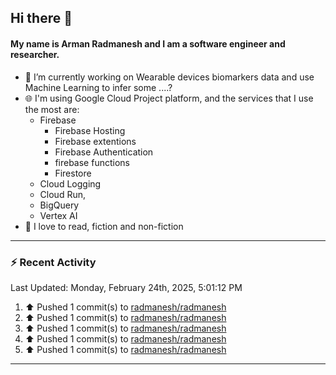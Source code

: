 ## Hi there 👋

#### My name is Arman Radmanesh and I am a software engineer and researcher.

- 🔭 I’m currently working on Wearable devices biomarkers data and use Machine Learning to infer some ....?
- 🌐 I'm using Google Cloud Project platform, and the services that I use the most are:
  - Firebase
     - Firebase Hosting
     - Firebase extentions 
     - Firebase Authentication
     - firebase functions
     - Firestore
  - Cloud Logging
  - Cloud Run,
  - BigQuery
  - Vertex AI
- 📖 I love to read, fiction and non-fiction

---

### :zap: Recent Activity

<!--START_SECTION:activity-->
<!--END_SECTION:activity-->

<!--RECENT_ACTIVITY:last_update-->
Last Updated: Monday, February 24th, 2025, 5:01:12 PM
<!--RECENT_ACTIVITY:last_update_end-->

<!--RECENT_ACTIVITY:start-->
1. ⬆️ Pushed 1 commit(s) to [radmanesh/radmanesh](https://github.com/radmanesh/radmanesh)
2. ⬆️ Pushed 1 commit(s) to [radmanesh/radmanesh](https://github.com/radmanesh/radmanesh)
3. ⬆️ Pushed 1 commit(s) to [radmanesh/radmanesh](https://github.com/radmanesh/radmanesh)
4. ⬆️ Pushed 1 commit(s) to [radmanesh/radmanesh](https://github.com/radmanesh/radmanesh)
5. ⬆️ Pushed 1 commit(s) to [radmanesh/radmanesh](https://github.com/radmanesh/radmanesh)
<!--RECENT_ACTIVITY:end-->

---

<!--
**radmanesh/radmanesh** is a ✨ _special_ ✨ repository because its `README.md` (this file) appears on your GitHub profile.

Here are some ideas to get you started:

- 🔭 I’m currently working on ...
- 🌱 I’m currently learning ...
- 👯 I’m looking to collaborate on ...
- 🤔 I’m looking for help with ...
- 💬 Ask me about ...
- 📫 How to reach me: ...
- 😄 Pronouns: ...
- ⚡ Fun fact: ...
-->
